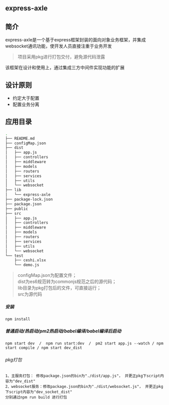 express-axle
---
## 简介
express-axle是一个基于express框架封装的面向对象业务框架，并集成websocket通讯功能，使开发人员直接注重于业务开发
> 项目采用pkg进行打包交付，避免源代码泄露 

该框架在设计和使用上，通过集成三方中间件实现功能的扩展

## 设计原则
* 约定大于配置
* 配置业务分离

## 应用目录
```bash
.
├── README.md
├── configMap.json
├── dist
│   ├── app.js
│   ├── controllers
│   ├── middleware
│   ├── models
│   ├── routers
│   ├── services
│   ├── utils
│   └── websocket
├── lib
│   └── express-axle
├── package-lock.json
├── package.json
├── public
├── src
│   ├── app.js
│   ├── controllers
│   ├── middleware
│   ├── models
│   ├── routers
│   ├── services
│   ├── utils
│   └── websocket
└── test
    ├── ceshi.xlsx
    └── demo.js
```
> configMap.json为配置文件；<br/>dist为es6规范转为commonjs规范之后的源代码；<br/>lib目录为pkg打包后的文件，可直接运行；<br/>src为源代码

##### 安装
`npm install`
##### 普通启动/热启动/pm2热启动/babel编译/babel编译后启动
`npm start dev  /  npm run start:dev  /  pm2 start app.js --watch / npm start compile / npm start dev_dist `

###### pkg打包
```shell
1、主服务打包： 修改package.json的bin为"./dist/app.js"， 并更正pkg下script内容为"dev_dist"
2、websocket服务：修改package.json的bin为"./dist/websocket.js"， 并更正pkg下script内容为"dev_socket_dist"
分别通过npm run build 进行打包

```
